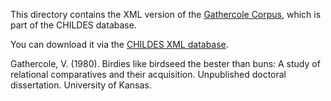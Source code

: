 This directory contains the XML version of the [Gathercole Corpus](https://childes.talkbank.org/access/Eng-NA/Gathercole.html), which is part of the CHILDES database.

You can download it via the [CHILDES XML database](https://childes.talkbank.org/data-xml/Eng-NA/).

Gathercole, V. (1980). Birdies like birdseed the bester than buns: A study of relational comparatives and their acquisition. Unpublished doctoral dissertation. University of Kansas.

